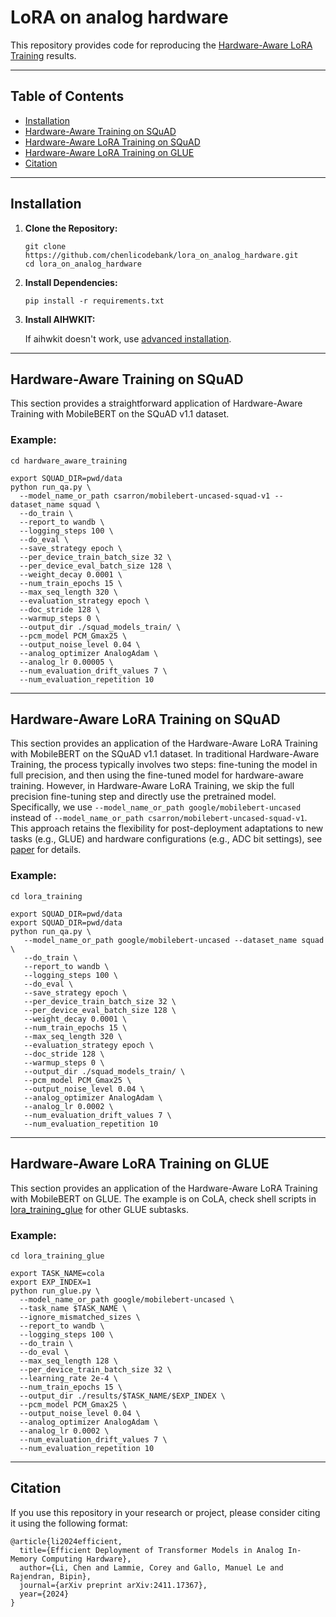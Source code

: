 
# LoRA on analog hardware

This repository provides code for reproducing the [Hardware-Aware LoRA Training](https://arxiv.org/pdf/2411.17367) results.

---

## Table of Contents
- [Installation](#installation)
- [Hardware-Aware Training on SQuAD](#hardware-aware-training-on-squad)
- [Hardware-Aware LoRA Training on SQuAD](#hardware-aware-lora-training-on-squad)
- [Hardware-Aware LoRA Training on GLUE](#hardware-aware-lora-training-on-glue)
- [Citation](#citation)

---


## Installation

1. **Clone the Repository:**
   ```
   git clone https://github.com/chenlicodebank/lora_on_analog_hardware.git
   cd lora_on_analog_hardware
   ```

2. **Install Dependencies:**
   ```
   pip install -r requirements.txt
   ```

3. **Install AIHWKIT:**
   
   If aihwkit doesn't work, use [advanced installation](https://aihwkit.readthedocs.io/en/latest/advanced_install.html).

---

## Hardware-Aware Training on SQuAD

This section provides a straightforward application of Hardware-Aware Training with MobileBERT on the SQuAD v1.1 dataset. 

### Example:
```
cd hardware_aware_training
```
```
export SQUAD_DIR=pwd/data
python run_qa.py \
  --model_name_or_path csarron/mobilebert-uncased-squad-v1 --dataset_name squad \
  --do_train \
  --report_to wandb \
  --logging_steps 100 \
  --do_eval \
  --save_strategy epoch \
  --per_device_train_batch_size 32 \
  --per_device_eval_batch_size 128 \
  --weight_decay 0.0001 \
  --num_train_epochs 15 \
  --max_seq_length 320 \
  --evaluation_strategy epoch \
  --doc_stride 128 \
  --warmup_steps 0 \
  --output_dir ./squad_models_train/ \
  --pcm_model PCM_Gmax25 \
  --output_noise_level 0.04 \
  --analog_optimizer AnalogAdam \
  --analog_lr 0.00005 \
  --num_evaluation_drift_values 7 \
  --num_evaluation_repetition 10
```

---

## Hardware-Aware LoRA Training on SQuAD

This section provides an application of the Hardware-Aware LoRA Training with MobileBERT on the SQuAD v1.1 dataset. In traditional Hardware-Aware Training, the process typically involves two steps: fine-tuning the model in full precision, and then using the fine-tuned model for hardware-aware training. However, in Hardware-Aware LoRA Training, we skip the full precision fine-tuning step and directly use the pretrained model. Specifically, we use `--model_name_or_path google/mobilebert-uncased` instead of `--model_name_or_path csarron/mobilebert-uncased-squad-v1`. This approach retains the flexibility for post-deployment adaptations to new tasks (e.g., GLUE) and hardware configurations (e.g., ADC bit settings), see [paper](https://arxiv.org/pdf/2411.17367) for details.

### Example:
```
cd lora_training
```
```
export SQUAD_DIR=pwd/data
export SQUAD_DIR=pwd/data
python run_qa.py \
   --model_name_or_path google/mobilebert-uncased --dataset_name squad \
   --do_train \
   --report_to wandb \
   --logging_steps 100 \
   --do_eval \
   --save_strategy epoch \
   --per_device_train_batch_size 32 \
   --per_device_eval_batch_size 128 \
   --weight_decay 0.0001 \
   --num_train_epochs 15 \
   --max_seq_length 320 \
   --evaluation_strategy epoch \
   --doc_stride 128 \
   --warmup_steps 0 \
   --output_dir ./squad_models_train/ \
   --pcm_model PCM_Gmax25 \
   --output_noise_level 0.04 \
   --analog_optimizer AnalogAdam \
   --analog_lr 0.0002 \
   --num_evaluation_drift_values 7 \
   --num_evaluation_repetition 10
```

---

## Hardware-Aware LoRA Training on GLUE

This section provides an application of the Hardware-Aware LoRA Training with MobileBERT on GLUE. The example is on CoLA, check shell scripts in [lora_training_glue](https://github.com/chenlicodebank/lora_on_analog_hardware/tree/main/lora_training_glue) for other GLUE subtasks.

### Example:
```
cd lora_training_glue
```
```
export TASK_NAME=cola
export EXP_INDEX=1
python run_glue.py \
  --model_name_or_path google/mobilebert-uncased \
  --task_name $TASK_NAME \
  --ignore_mismatched_sizes \
  --report_to wandb \
  --logging_steps 100 \
  --do_train \
  --do_eval \
  --max_seq_length 128 \
  --per_device_train_batch_size 32 \
  --learning_rate 2e-4 \
  --num_train_epochs 15 \
  --output_dir ./results/$TASK_NAME/$EXP_INDEX \
  --pcm_model PCM_Gmax25 \
  --output_noise_level 0.04 \
  --analog_optimizer AnalogAdam \
  --analog_lr 0.0002 \
  --num_evaluation_drift_values 7 \
  --num_evaluation_repetition 10
```

---

## Citation

If you use this repository in your research or project, please consider citing it using the following format:

```
@article{li2024efficient,
  title={Efficient Deployment of Transformer Models in Analog In-Memory Computing Hardware},
  author={Li, Chen and Lammie, Corey and Gallo, Manuel Le and Rajendran, Bipin},
  journal={arXiv preprint arXiv:2411.17367},
  year={2024}
}
```

